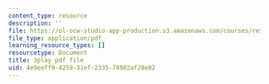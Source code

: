 ```yaml
---
content_type: resource
description: ''
file: https://ol-ocw-studio-app-production.s3.amazonaws.com/courses/res-ll-005-mathematics-of-big-data-and-machine-learning-january-iap-2020/4e9eeff9425931ef233574982af28e02_moJ7TQb5Fuk.pdf
file_type: application/pdf
learning_resource_types: []
resourcetype: Document
title: 3play pdf file
uid: 4e9eeff9-4259-31ef-2335-74982af28e02
---
```

